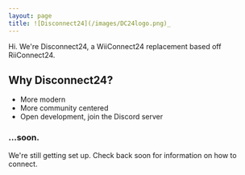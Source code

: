 ```yaml
---
layout: page
title: ![Disconnect24](/images/DC24logo.png)_
---
```

Hi. We're Disconnect24, a WiiConnect24 replacement based off RiiConnect24.

## Why Disconnect24?

- More modern
- More community centered
- Open development, join the Discord server

### ...soon.

We're still getting set up. Check back soon for information on how to connect.
